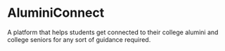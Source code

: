 # AluminiConnect
A platform that helps students get connected to their college alumini and college seniors for any sort of guidance required.
